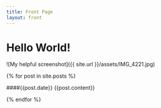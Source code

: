 ```yaml
---
title: Front Page
layout: front
---
```




Hello World!
===============

![My helpful screenshot]({{ site.url }}/assets/IMG_4221.jpg)




{% for post in site.posts %}

####{{post.date}}
{{post.content}}

{% endfor %}


